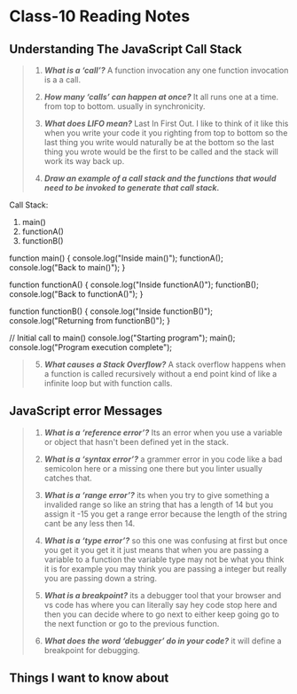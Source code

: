 # Class-10 Reading Notes

## Understanding The JavaScript Call Stack

> 1. ***What is a ‘call’?***
>  A function invocation any one function invocation is a a call.
>
> 2. ***How many ‘calls’ can happen at once?***
> It all runs one at a time. from top to bottom. usually in synchronicity.
>
> 3. ***What does LIFO mean?***
>  Last In First Out. I like to think of it like this when you write your code it you righting from top to bottom so the last thing you write would naturally be at the bottom so the last thing you wrote would be the first to be called and the stack will work its way back up.
>
> 4. ***Draw an example of a call stack and the functions that would need to be invoked to generate that call stack.***
>  
Call Stack:

1. main()
2. functionA()
3. functionB()

 function main() {
  console.log("Inside main()");
  functionA();
  console.log("Back to main()");
}

function functionA() {
  console.log("Inside functionA()");
  functionB();
  console.log("Back to functionA()");
}

function functionB() {
  console.log("Inside functionB()");
  console.log("Returning from functionB()");
}

// Initial call to main()
console.log("Starting program");
main();
console.log("Program execution complete");
>
> 5. ***What causes a Stack Overflow?***
> A stack overflow happens when a function is called recursively without a end point kind of like a infinite loop but with function calls.
>

## JavaScript error Messages

> 1. ***What is a ‘reference error’?***
> Its an error when you use a variable or object that hasn't been defined yet in the stack.
>
> 2. ***What is a ‘syntax error’?***
> a grammer error in you code like a bad semicolon here or a missing one there but you linter usually catches that.
>
> 3. ***What is a ‘range error’?***
> its when you try to give something a invalided range so like an string that has a length of 14 but you assign it -15 you get a range error because the length of the string cant be any less then 14.
>
> 4. ***What is a ‘type error’?***
> so this one was confusing at first but once you get it you get it it just means that when you are passing a variable to a function the variable type may not be what you think it is for example you may think you are passing a integer but really you are passing down a string.
>
> 5. ***What is a breakpoint?***
> its a debugger tool that your browser and vs code has where you can literally say hey code stop here and then you can decide where to go next to either keep going go to the next function or go to the previous function.
>
> 6. ***What does the word ‘debugger’ do in your code?***
> it will define a breakpoint for debugging.
>

## Things I want to know about
